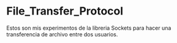 # File_Transfer_Protocol
Estos son mis experimentos de la libreria Sockets para hacer una transferencia de archivo entre dos usuarios.
